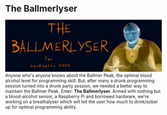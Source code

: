 # The Ballmerlyser
![A banner reading 'The Ballmerlyser, for HackNotts 2024. Steve Ballmer covered in sweat is to the right, with colours inverted.](banner.png)
Anyone who's anyone knows about the Ballmer Peak, the optimal blood alcohol level for programming skill. But, after many a drunk programming session turned into a drunk party session, we needed a better way to maintain the Ballmer Peak. Enter: **The Ballmerlyser.** Armed with nothing but a blood-alcohol sensor, a Raspberry Pi and borrowed hardware, we're working on a breathalyser which will tell the user how much to drink/sober up for optimal programming ability.